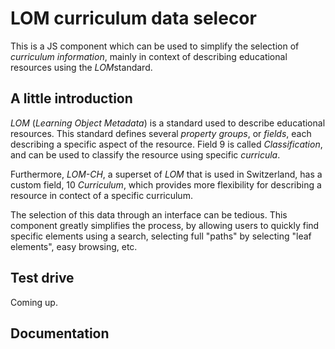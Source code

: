 LOM curriculum data selecor
===========================

This is a JS component which can be used to simplify the selection of *curriculum information*, mainly in context of describing educational resources using the *LOM*standard. 

A little introduction
---------------------

*LOM* (*Learning Object Metadata*) is a standard used to describe educational resources. This standard defines several *property groups*, or *fields*, each describing a specific aspect of the resource. Field 9 is called *Classification*, and can be used to classify the resource using specific *curricula*. 

Furthermore, *LOM-CH*, a superset of *LOM* that is used in Switzerland, has a custom field, 10 *Curriculum*, which provides more flexibility for describing a resource in contect of a specific curriculum.

The selection of this data through an interface can be tedious. This component greatly simplifies the process, by allowing users to quickly find specific elements using a search, selecting full "paths" by selecting "leaf elements", easy browsing, etc.

Test drive
----------

Coming up.

Documentation
-------------


